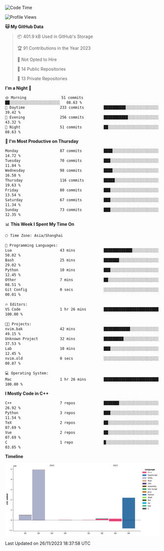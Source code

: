 <!--START_SECTION:waka-->
![Code Time](http://img.shields.io/badge/Code%20Time-281%20hrs%2014%20mins-blue)

![Profile Views](http://img.shields.io/badge/Profile%20Views-1-blue)

**🐱 My GitHub Data** 

> 📦 401.9 kB Used in GitHub's Storage 
 > 
> 🏆 91 Contributions in the Year 2023
 > 
> 🚫 Not Opted to Hire
 > 
> 📜 14 Public Repositories 
 > 
> 🔑 13 Private Repositories 
 > 
**I'm a Night 🦉** 

```text
🌞 Morning                51 commits          ██░░░░░░░░░░░░░░░░░░░░░░░   08.63 % 
🌆 Daytime                233 commits         ██████████░░░░░░░░░░░░░░░   39.42 % 
🌃 Evening                256 commits         ███████████░░░░░░░░░░░░░░   43.32 % 
🌙 Night                  51 commits          ██░░░░░░░░░░░░░░░░░░░░░░░   08.63 % 
```
📅 **I'm Most Productive on Thursday** 

```text
Monday                   87 commits          ████░░░░░░░░░░░░░░░░░░░░░   14.72 % 
Tuesday                  70 commits          ███░░░░░░░░░░░░░░░░░░░░░░   11.84 % 
Wednesday                98 commits          ████░░░░░░░░░░░░░░░░░░░░░   16.58 % 
Thursday                 116 commits         █████░░░░░░░░░░░░░░░░░░░░   19.63 % 
Friday                   80 commits          ███░░░░░░░░░░░░░░░░░░░░░░   13.54 % 
Saturday                 67 commits          ███░░░░░░░░░░░░░░░░░░░░░░   11.34 % 
Sunday                   73 commits          ███░░░░░░░░░░░░░░░░░░░░░░   12.35 % 
```


📊 **This Week I Spent My Time On** 

```text
🕑︎ Time Zone: Asia/Shanghai

💬 Programming Languages: 
Lua                      43 mins             █████████████░░░░░░░░░░░░   50.02 % 
Bash                     25 mins             ███████░░░░░░░░░░░░░░░░░░   29.02 % 
Python                   10 mins             ███░░░░░░░░░░░░░░░░░░░░░░   12.45 % 
Other                    7 mins              ██░░░░░░░░░░░░░░░░░░░░░░░   08.51 % 
Git Config               0 secs              ░░░░░░░░░░░░░░░░░░░░░░░░░   00.01 % 

🔥 Editors: 
VS Code                  1 hr 26 mins        █████████████████████████   100.00 % 

🐱‍💻 Projects: 
nvim.bak                 42 mins             ████████████░░░░░░░░░░░░░   49.15 % 
Unknown Project          32 mins             █████████░░░░░░░░░░░░░░░░   37.53 % 
Lab                      10 mins             ███░░░░░░░░░░░░░░░░░░░░░░   12.45 % 
nvim.old                 0 secs              ░░░░░░░░░░░░░░░░░░░░░░░░░   00.87 % 

💻 Operating System: 
Mac                      1 hr 26 mins        █████████████████████████   100.00 % 
```

**I Mostly Code in C++** 

```text
C++                      7 repos             ███████░░░░░░░░░░░░░░░░░░   26.92 % 
Python                   3 repos             ███░░░░░░░░░░░░░░░░░░░░░░   11.54 % 
TeX                      2 repos             ██░░░░░░░░░░░░░░░░░░░░░░░   07.69 % 
Vue                      2 repos             ██░░░░░░░░░░░░░░░░░░░░░░░   07.69 % 
C                        1 repo              █░░░░░░░░░░░░░░░░░░░░░░░░   03.85 % 
```



**Timeline**

![Lines of Code chart](https://raw.githubusercontent.com/xkz0777/xkz0777/master/assets/bar_graph.png)


 Last Updated on 26/11/2023 18:37:58 UTC
<!--END_SECTION:waka-->
